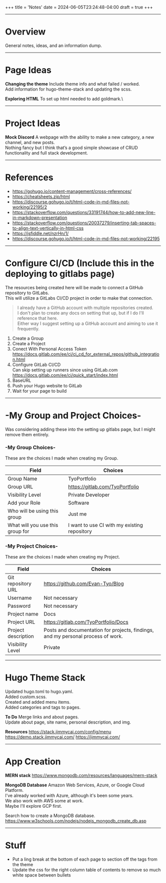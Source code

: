 +++
title = 'Notes'
date = 2024-06-05T23:24:48-04:00
draft = true
+++

---

# Overview
General notes, ideas, and an information dump.

---

# Page Ideas

**Changing the theme**
Include theme info and what failed / worked.\
Add information for hugo-theme-stack and updating the scss.

**Exploring HTML**
To set up html needed to add goldmark.\

---

# Project Ideas

**Mock Discord**
A webpage with the ability to make a new category, a new channel, and new posts.\
Nothing fancy but I think that’s a good simple showcase of CRUD functionality and full stack development.

---

# References
- https://gohugo.io/content-management/cross-references/
- https://cheatsheets.zip/html
- https://discourse.gohugo.io/t/html-code-in-md-files-not-working/22195/2
- https://stackoverflow.com/questions/33191744/how-to-add-new-line-in-markdown-presentation
- https://stackoverflow.com/questions/20037279/inserting-tab-spaces-to-align-text-vertically-in-html-css
- https://jsfiddle.net/nzrHn/1/
- https://discourse.gohugo.io/t/html-code-in-md-files-not-working/22195

---

# Configure CI/CD (Include this in the deploying to gitlabs page)
The resources being created here will be made to connect a GitHub repository to GitLabs.\
This will utilize a GitLabs CI/CD project in order to make that connection.

> I already have a GitHub account with multiple repositories created.\
I don't plan to create any docs on setting that up, but if I do I'll reference that here.\
Either way I suggest setting up a GitHub account and aiming to use it frequently.

1) Create a Group
2) Create a Project
3) Conect With Personal Access Token\
https://docs.gitlab.com/ee/ci/ci_cd_for_external_repos/github_integration.html
4) Configure GitLab CI/CD\
Can skip setting up runners since using GitLab.com\
https://docs.gitlab.com/ee/ci/quick_start/index.html
5) BaseURL
6) Push your Hugo website to GitLab
7) Wait for your page to build

---

# -My Group and Project Choices-
Was considering adding these into the setting up gitlabs page, but I might remove them entirely.

### -My Group Choices-
These are the choices I made when creating my Group.

| Field                            | Choices                                      |
| -------------------------------- | -------------------------------------------- |
| Group Name                       | TyoPortfolio                                 |
| Group URL                        | https://gitlab.com/TyoPortfolio              |
| Visibility Level                 | Private Developer                            |
| Add your Role                    | Software                                     |
| Who will be using this group     | Just me                                      |
| What will you use this group for | I want to use CI with my existing repository |

### -My Project Choices-
These are the choices I made when creating my Project.

| Field               | Choices                                                 |
| ------------------- | ------------------------------------------------------- |
| Git repository URL  | https://github.com/Evan-Tyo/Blog                        |
| Username            | Not necessary                                           |
| Password            | Not necessary                                           |
| Project name        | Docs                                                    |
| Project URL         | https://gitlab.com/TyoPortfolio/Docs                    |
| Project description | Posts and documentation for projects, findings, and my personal process of work. |
| Visibility Level    | Private                                                 |

---

# Hugo Theme Stack
Updated hugo.toml to hugo.yaml.\
Added custom.scss.\
Created and added menu items.\
Added categories and tags to pages.

**To Do**
Merge links and about pages.\
Update about page, site name, personal description, and img.

**Resources**
https://stack.jimmycai.com/config/menu
https://demo.stack.jimmycai.com/
https://jimmycai.com/

---

# App Creation

**MERN stack**
https://www.mongodb.com/resources/languages/mern-stack

**MongoDB Database**
Amazon Web Services, Azure, or Google Cloud Platform.\
I've already worked with Azure, although it's been some years.\
We also work with AWS some at work.\
Maybe I'll explore GCP first.

Search how to create a MongoDB database.\
https://www.w3schools.com/nodejs/nodejs_mongodb_create_db.asp

---

# Stuff
- Put a ling break at the bottom of each page to section off the tags from the theme
- Update the css for the right column table of contents to remove so much white space between bullets